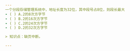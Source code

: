 ```yaml
---
一个分段存储管理系统中，地址长度为32位，其中段号占8位，则段长最大
- ( ) A.2的8次方字节 
- ( ) B.2的16次方字节 
- ( ) C.2的24次方字节 
- ( ) D.2的32次方字节

> 知识点：缺页中断。

---
```

